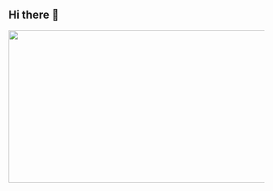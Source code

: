 ## Hi there 👋

<!--
**M1NGJU/M1NGJU** is a ✨ _special_ ✨ repository because its `README.md` (this file) appears on your GitHub profile.

Here are some ideas to get you started:

- 🔭 I’m currently working on ...
- 🌱 I’m currently learning ...
- 👯 I’m looking to collaborate on ...
- 🤔 I’m looking for help with ...
- 💬 Ask me about ...
- 📫 How to reach me: ...
- 😄 Pronouns: ...
- ⚡ Fun fact: ...
-->
<a href="https://www.gitanimals.org/en_US?utm_medium=image&utm_source=M1NGJU&utm_content=farm">
<img
  src="https://render.gitanimals.org/farms/M1NGJU"
  width="600"
  height="300"
/>
</a>
